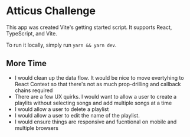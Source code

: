 # Atticus Challenge

This app was created Vite's getting started script. It supports React, TypeScript, and Vite.

To run it locally, simply run `yarn && yarn dev`.

## More Time

- I would clean up the data flow. It would be nice to move evertyhing to React Context so that there's not as much prop-drilling and callback chains required
- There are a few UX quirks. I would want to allow a user to create a playlits without selecting songs and add multiple songs at a time
- I would allow a user to delete a playlist
- I would allow a user to edit the name of the playlist.
- I would ensure things are responsive and fucntional on mobile and multiple browsers
